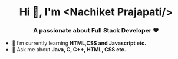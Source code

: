 <html>
<head>
</head>
<body>
<h1 align="center">Hi 👋, I'm &lt;Nachiket Prajapati/&gt;</h1>
<h3 align="center">A passionate about Full Stack Developer &hearts;</h3>

- 🌱 I’m currently learning **HTML,CSS and Javascript etc.**
- 💬 Ask me about **Java, C, C++, HTML, CSS etc.**
</body>
</html>
